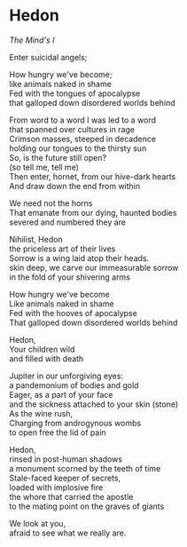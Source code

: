 # Hedon

*The Mind's I*

Enter suicidal angels;  

How hungry we've become;  
like animals naked in shame  
Fed with the tongues of apocalypse  
that galloped down disordered worlds behind  

From word to a word I was led to a word  
that spanned over cultures in rage  
Crimson masses, steeped in decadence  
holding our tongues to the thirsty sun  
So, is the future still open?  
(so tell me, tell me)  
Then enter, hornet, from our hive-dark hearts  
And draw down the end from within  

We need not the horns  
That emanate from our dying, haunted bodies  
severed and numbered they are  

Nihilist, Hedon  
the priceless art of their lives  
Sorrow is a wing laid atop their heads.  
skin deep, we carve our immeasurable sorrow  
in the fold of your shivering arms  

How hungry we've become  
Like animals naked in shame  
Fed with the hooves of apocalypse  
That galloped down disordered worlds behind  

Hedon,  
Your children wild  
and filled with death  

Jupiter in our unforgiving eyes:  
a pandemonium of bodies and gold  
Eager, as a part of your face  
and the sickness attached to your skin (stone)  
As the wine rush,  
Charging from androgynous wombs  
to open free the lid of pain  

Hedon,  
rinsed in post-human shadows  
a monument scorned by the teeth of time  
Stale-faced keeper of secrets,  
loaded with implosive fire  
the whore that carried the apostle  
to the mating point on the graves of giants  

We look at you,  
afraid to see what we really are.  
